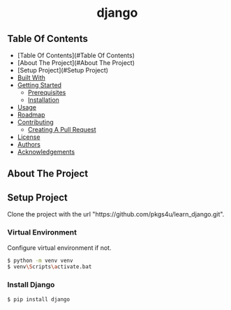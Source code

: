 

<p align="center">
<h1 align="center">django</h1>


## Table Of Contents
- [Table Of Contents](#Table Of Contents)<a name="Table Of Contents"></a>
- [About The Project](#About The Project)
- [Setup Project](#Setup Project)
- [Built With](#built-with)
- [Getting Started](#getting-started)
  - [Prerequisites](#prerequisites)
  - [Installation](#installation)
- [Usage](#usage)
- [Roadmap](#roadmap)
- [Contributing](#contributing)
  - [Creating A Pull Request](#creating-a-pull-request)
- [License](#license)
- [Authors](#authors)
- [Acknowledgements](#acknowledgements)

## About The Project


## Setup Project

<p>Clone the project with the url "https://github.com/pkgs4u/learn_django.git".</p>

### Virtual Environment
<p>Configure virtual environment if not.</p>

```bash
$ python -m venv venv
$ venv\Scripts\activate.bat
```

### Install Django

```bash
$ pip install django
```





